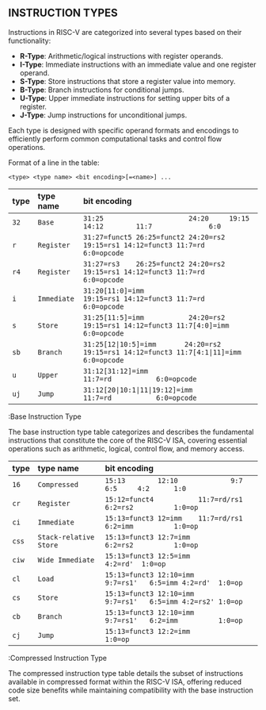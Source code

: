 ## INSTRUCTION TYPES

Instructions in RISC-V are categorized into several types based on their functionality:

- **R-Type**: Arithmetic/logical instructions with register operands.
- **I-Type**: Immediate instructions with an immediate value and one register operand.
- **S-Type**: Store instructions that store a register value into memory.
- **B-Type**: Branch instructions for conditional jumps.
- **U-Type**: Upper immediate instructions for setting upper bits of a register.
- **J-Type**: Jump instructions for unconditional jumps.

Each type is designed with specific operand formats and encodings to efficiently perform common computational tasks and control flow operations.

Format of a line in the table:

`<type> <type name> <bit encoding>[=<name>] ...`

| type   | type name              | bit encoding                                                                              |
|--------|:-----------------------|:------------------------------------------------------------------------------------------|
| `32`   | `Base`                 | `31:25                     24:20     19:15     14:12        11:7              6:0`        |
| `r`    | `Register`             | `31:27=funct5 26:25=funct2 24:20=rs2 19:15=rs1 14:12=funct3 11:7=rd           6:0=opcode` |
| `r4`   | `Register`             | `31:27=rs3    26:25=funct2 24:20=rs2 19:15=rs1 14:12=funct3 11:7=rd           6:0=opcode` |
| `i`    | `Immediate`            | `31:20[11:0]=imm                     19:15=rs1 14:12=funct3 11:7=rd           6:0=opcode` |
| `s`    | `Store`                | `31:25[11:5]=imm           24:20=rs2 19:15=rs1 14:12=funct3 11:7[4:0]=imm     6:0=opcode` |
| `sb`   | `Branch`               | `31:25[12\|10:5]=imm       24:20=rs2 19:15=rs1 14:12=funct3 11:7[4:1\|11]=imm 6:0=opcode` |
| `u`    | `Upper`                | `31:12[31:12]=imm                                           11:7=rd           6:0=opcode` |
| `uj`   | `Jump`                 | `31:12[20\|10:1\|11\|19:12]=imm                             11:7=rd           6:0=opcode` |

:Base Instruction Type

The base instruction type table categorizes and describes the fundamental instructions that constitute the core of the RISC-V ISA, covering essential operations such as arithmetic, logical, control flow, and memory access.

| type   | type name              | bit encoding                                                                              |
|--------|:-----------------------|:------------------------------------------------------------------------------------------|
| `16`   | `Compressed`           | `15:13        12:10             9:7        6:5     4:2      1:0`                          |
| `cr`   | `Register`             | `15:12=funct4           11:7=rd/rs1        6:2=rs2          1:0=op`                       |
| `ci`   | `Immediate`            | `15:13=funct3 12=imm    11:7=rd/rs1        6:2=imm          1:0=op`                       |
| `css`  | `Stack-relative Store` | `15:13=funct3 12:7=imm                     6:2=rs2          1:0=op`                       |
| `ciw`  | `Wide Immediate`       | `15:13=funct3 12:5=imm                             4:2=rd'  1:0=op`                       |
| `cl`   | `Load`                 | `15:13=funct3 12:10=imm         9:7=rs1'   6:5=imm 4:2=rd'  1:0=op`                       |
| `cs`   | `Store`                | `15:13=funct3 12:10=imm         9:7=rs1'   6:5=imm 4:2=rs2' 1:0=op`                       |
| `cb`   | `Branch`               | `15:13=funct3 12:10=imm         9:7=rs1'   6:2=imm          1:0=op`                       |
| `cj`   | `Jump`                 | `15:13=funct3 12:2=imm                                      1:0=op`                       |

:Compressed Instruction Type

The compressed instruction type table details the subset of instructions available in compressed format within the RISC-V ISA, offering reduced code size benefits while maintaining compatibility with the base instruction set.
